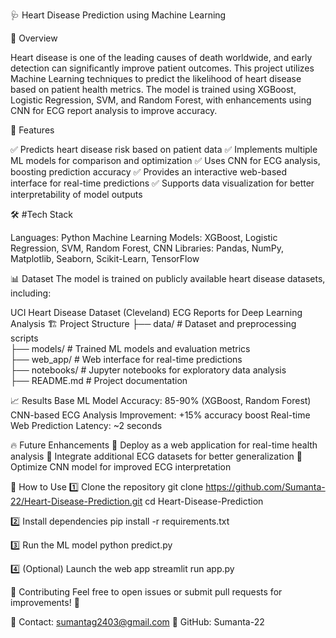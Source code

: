 🩺 Heart Disease Prediction using Machine Learning

📌 Overview

Heart disease is one of the leading causes of death worldwide, and early detection can significantly improve patient outcomes. This project utilizes Machine Learning techniques to predict the likelihood of heart disease based on patient health metrics. The model is trained using XGBoost, Logistic Regression, SVM, and Random Forest, with enhancements using CNN for ECG report analysis to improve accuracy.

🚀 Features

✅ Predicts heart disease risk based on patient data
✅ Implements multiple ML models for comparison and optimization
✅ Uses CNN for ECG analysis, boosting prediction accuracy
✅ Provides an interactive web-based interface for real-time predictions
✅ Supports data visualization for better interpretability of model outputs

🛠 #Tech Stack

Languages: Python
Machine Learning Models: XGBoost, Logistic Regression, SVM, Random Forest, CNN
Libraries: Pandas, NumPy, Matplotlib, Seaborn, Scikit-Learn, TensorFlow

📊 Dataset
The model is trained on publicly available heart disease datasets, including:

UCI Heart Disease Dataset (Cleveland)
ECG Reports for Deep Learning Analysis
🏗 Project Structure
├── data/               # Dataset and preprocessing scripts  
├── models/             # Trained ML models and evaluation metrics  
├── web_app/            # Web interface for real-time predictions  
├── notebooks/          # Jupyter notebooks for exploratory data analysis  
├── README.md           # Project documentation  

📈 Results
Base ML Model Accuracy: 85-90% (XGBoost, Random Forest)
CNN-based ECG Analysis Improvement: +15% accuracy boost
Real-time Web Prediction Latency: ~2 seconds

🔥 Future Enhancements
🔹 Deploy as a web application for real-time health analysis
🔹 Integrate additional ECG datasets for better generalization
🔹 Optimize CNN model for improved ECG interpretation

📌 How to Use
1️⃣ Clone the repository
git clone https://github.com/Sumanta-22/Heart-Disease-Prediction.git
cd Heart-Disease-Prediction

2️⃣ Install dependencies
pip install -r requirements.txt

3️⃣ Run the ML model
python predict.py

4️⃣ (Optional) Launch the web app
streamlit run app.py

📢 Contributing
Feel free to open issues or submit pull requests for improvements! 🚀

📧 Contact: sumantag2403@gmail.com
🔗 GitHub: Sumanta-22

